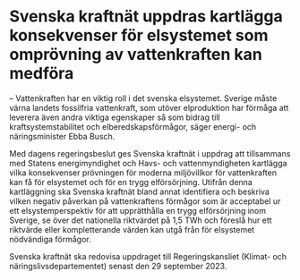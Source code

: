 # Svenska kraftnät uppdras kartlägga konsekvenser för elsystemet som omprövning av vattenkraften kan medföra

– Vattenkraften har en viktig roll i det svenska elsystemet. Sverige måste värna landets fossilfria vattenkraft, som utöver elproduktion har förmåga att leverera även andra viktiga egenskaper så som bidrag till kraftsystemstabilitet och elberedskapsförmågor, säger energi- och näringsminister Ebba Busch.

Med dagens regeringsbeslut ges Svenska kraftnät i uppdrag att tillsammans med Statens energimyndighet och Havs- och vattenmyndigheten kartlägga vilka konsekvenser prövningen för moderna miljövillkor för vattenkraften kan få för elsystemet och för en trygg elförsörjning. Utifrån denna kartläggning ska Svenska kraftnät bland annat identifiera och beskriva vilken negativ påverkan på vattenkraftens förmågor som är acceptabel ur ett elsystemperspektiv för att upprätthålla en trygg elförsörjning inom Sverige, se över det nationella riktvärdet på 1,5 TWh och föreslå hur ett riktvärde eller kompletterande värden kan utgå från för elsystemet nödvändiga förmågor.

Svenska kraftnät ska redovisa uppdraget till Regeringskansliet (Klimat- och näringslivsdepartementet) senast den 29 september 2023.
